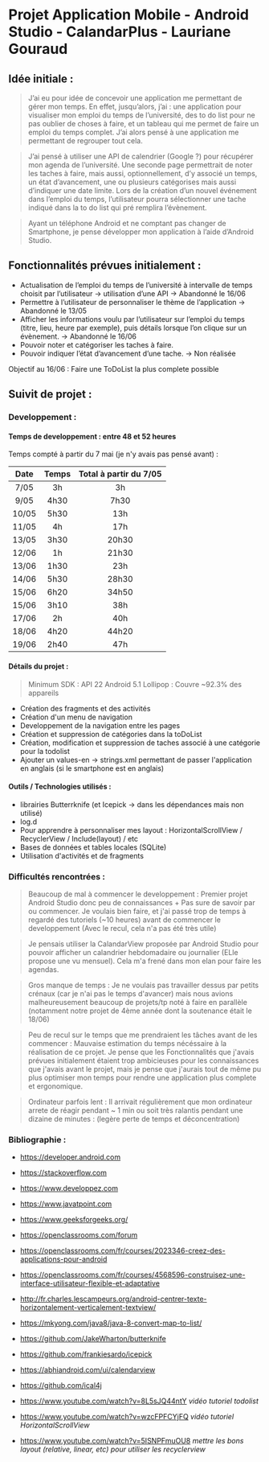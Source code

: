 # Projet Application Mobile - Android Studio - CalandarPlus - Lauriane Gouraud
## Idée initiale : 
>J’ai eu pour idée de concevoir une application me permettant de gérer mon temps. En effet, jusqu’alors, j’ai : une application pour visualiser mon emploi du temps de l’université, des to do list pour ne pas oublier de choses à faire, et un tableau qui me permet de faire un emploi du temps complet. J’ai alors pensé à une application me permettant de regrouper tout cela.


>J’ai pensé à utiliser une API de calendrier (Google ?) pour récupérer mon agenda de l’université. Une seconde page permettrait de noter les taches à faire, mais aussi,  optionnellement, d’y associé un temps, un état d’avancement, une ou plusieurs catégorises mais aussi d’indiquer une date limite. Lors de la création d’un nouvel événement dans l’emploi du temps, l’utilisateur pourra sélectionner une tache indiqué dans la to do list qui pré remplira l’évènement.


>Ayant un téléphone Android et ne comptant pas changer de Smartphone, je pense développer mon application à l’aide d’Android Studio.

## Fonctionnalités prévues initialement :
- Actualisation de l’emploi du temps de l’université à intervalle de temps choisit par l’utilisateur -> utilisation d’une API -> Abandonné le 16/06
- Permettre à l’utilisateur de personnaliser le thème de l’application  -> Abandonné le 13/05
- Afficher les informations voulu par l’utilisateur sur l’emploi du temps (titre, lieu, heure par exemple), puis détails lorsque l’on clique sur un évènement. -> Abandonné le 16/06
- Pouvoir noter et catégoriser les taches à faire.
- Pouvoir indiquer l’état d’avancement d’une tache. -> Non réalisée

Objectif au 16/06 : Faire une ToDoList la plus complete possible

## Suivit de projet :
### Developpement :

#### Temps de developpement : entre 48 et 52 heures

Temps compté à partir du 7 mai (je n'y avais pas pensé avant) :


| Date |  Temps |  Total à partir du 7/05  |
|:----:|:------:|:-------------------------:|
| 7/05  | 3h  | 3h  |
| 9/05 |  4h30  | 7h30 |
| 10/05  | 5h30 |  13h |
| 11/05 | 4h  | 17h |
| 13/05 | 3h30  | 20h30 |
| 12/06|  1h  | 21h30  |
| 13/06|  1h30  | 23h |
| 14/06|  5h30  | 28h30 |
| 15/06 | 6h20 | 34h50 |
| 15/06 | 3h10 | 38h  |
| 17/06 | 2h | 40h  |
| 18/06 | 4h20 | 44h20  |
| 19/06 | 2h40 | 47h  |


#### Détails du projet :
> Minimum SDK : API 22 Android 5.1 Lollipop : Couvre ~92.3% des appareils

- Création des fragments et des activités
- Création d'un menu de navigation
- Developpement de la navigation entre les pages
- Création et suppression de catégories dans la toDoList
- Création, modification et suppression de taches associé à une catégorie pour la todolist
- Ajouter un values-en -> strings.xml permettant de passer l'application en anglais (si le smartphone est en anglais)

#### Outils / Technologies utilisés :
- librairies Butterrknife (et Icepick -> dans les dépendances mais non utilisé)
- log.d
- Pour apprendre à personnaliser mes layout : HorizontalScrollView / RecyclerView / Include(layout) / etc
- Bases de données et tables locales (SQLite)
- Utilisation d'activités et de fragments

### Difficultés rencontrées :
> Beaucoup de mal à commencer le developpement : Premier projet Android Studio donc peu de connaissances + Pas sure de savoir par ou commencer. Je voulais bien faire, et j'ai passé trop de temps à regardé des tutoriels (~10 heures) avant de commencer le developpement (Avec le recul, cela n'a pas été très utile)

> Je pensais utiliser la CalandarView proposée par Android Studio pour pouvoir afficher un calandrier hebdomadaire ou journalier (ELle propose une vu mensuel). Cela m'a frené dans mon elan pour faire les agendas.

> Gros manque de temps : Je ne voulais pas travailler dessus par petits crénaux (car je n'ai pas le temps d'avancer) mais nous avions malheureusement beaucoup de projets/tp noté à faire en parallèle (notamment notre projet de 4ème année dont la soutenance était le 18/06)

>Peu de recul sur le temps que me prendraient les tâches avant de les commencer : Mauvaise estimation du temps nécéssaire à la réalisation de ce projet. Je pense que les Fonctionnalités que j'avais prévues initialement étaient trop ambicieuses pour les connaissances que j'avais avant le projet, mais je pense que j'aurais tout de même pu plus optimiser mon temps pour rendre une application plus complete et ergonomique.

> Ordinateur parfois lent : Il arrivait régulièrement que mon ordinateur arrete de réagir pendant ~ 1 min ou soit très ralantis pendant une dizaine de minutes : (legère perte de temps et déconcentration)

### Bibliographie :

- https://developer.android.com
- https://stackoverflow.com
- https://www.developpez.com
- https://www.javatpoint.com
- https://www.geeksforgeeks.org/
- https://openclassrooms.com/forum

- https://openclassrooms.com/fr/courses/2023346-creez-des-applications-pour-android
- https://openclassrooms.com/fr/courses/4568596-construisez-une-interface-utilisateur-flexible-et-adaptative

- http://fr.charles.lescampeurs.org/android-centrer-texte-horizontalement-verticalement-textview/
- https://mkyong.com/java8/java-8-convert-map-to-list/

- https://github.com/JakeWharton/butterknife
- https://github.com/frankiesardo/icepick
- https://abhiandroid.com/ui/calendarview
- https://github.com/ical4j

- https://www.youtube.com/watch?v=8L5sJQ44ntY *vidéo tutoriel todolist*
- https://www.youtube.com/watch?v=wzcFPFCYjFQ *vidéo tutoriel HorizontalScrollView*
- https://www.youtube.com/watch?v=5ISNPFmuOU8 *mettre les bons layout (relative, linear, etc) pour utiliser les recyclerview*
